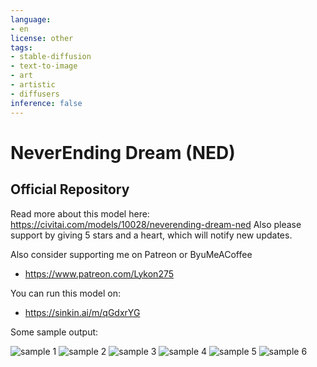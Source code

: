 ```yaml
---
language:
- en
license: other
tags:
- stable-diffusion
- text-to-image
- art
- artistic
- diffusers
inference: false
---
```


# NeverEnding Dream (NED)
## Official Repository

Read more about this model here: https://civitai.com/models/10028/neverending-dream-ned
Also please support by giving 5 stars and a heart, which will notify new updates.

Also consider supporting me on Patreon or ByuMeACoffee
- https://www.patreon.com/Lykon275

You can run this model on:
- https://sinkin.ai/m/qGdxrYG

Some sample output:

![sample 1](https://huggingface.co/Lykon/NeverEnding-Dream/resolve/main/1.png)
![sample 2](https://huggingface.co/Lykon/NeverEnding-Dream/resolve/main/2.png)
![sample 3](https://huggingface.co/Lykon/NeverEnding-Dream/resolve/main/3.png)
![sample 4](https://huggingface.co/Lykon/NeverEnding-Dream/resolve/main/4.png)
![sample 5](https://huggingface.co/Lykon/NeverEnding-Dream/resolve/main/5.png)
![sample 6](https://huggingface.co/Lykon/NeverEnding-Dream/resolve/main/6.jpg)

